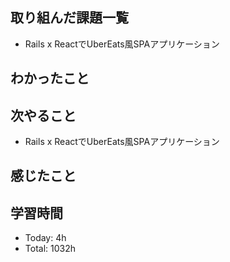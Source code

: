 ## 取り組んだ課題一覧
- Rails x ReactでUberEats風SPAアプリケーション
## わかったこと
## 次やること
- Rails x ReactでUberEats風SPAアプリケーション
## 感じたこと
## 学習時間
- Today: 4h
- Total: 1032h